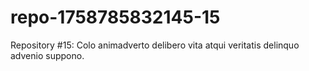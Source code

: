 # repo-1758785832145-15
Repository #15: Colo animadverto delibero vita atqui veritatis delinquo advenio suppono.
